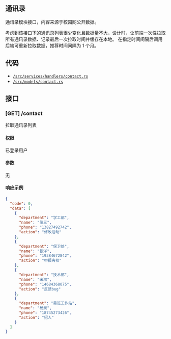 ## 通讯录

通讯录模块接口，内容来源于校园网公开数据。

考虑到该接口下的通讯录列表很少变化且数据量不大，设计时，让前端一次性拉取所有通讯录数据、记录最后一次拉取时间并缓存在本地。 在指定时间间隔后调用后端可重新拉取数据，推荐时间间隔为 1 个月。

## 代码

- [`/src/services/handlers/contact.rs`][handler]
- [`/src/models/contact.rs`][model]

[handler]: https://github.com/SIT-Yiban/kite-server/blob/develop/src/services/handlers/contact.rs
[model]:   https://github.com/SIT-Yiban/kite-server/blob/develop/src/models/contact.rs

## 接口

### [GET] /contact

拉取通讯录列表

#### 权限

已登录用户

#### 参数

无

#### 响应示例

``` json
{
  "code": 0,
  "data": [
    {
      "department": "学工部",
      "name": "张三",
      "phone": "13827492742",
      "action": "修改活动"
    },
    {
      "department": "保卫处",
      "name": "张洋",
      "phone": "19384672842",
      "action": "申报离校"
    },
    {
      "department": "技术部",
      "name": "宋鸿",
      "phone": "14684368075",
      "action": "反馈bug"
    },
    {
      "department": "易班工作站",
      "name": "杨昊",
      "phone": "18745273426",
      "action": "招人"
    }
  ]
}
```
